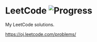 # LeetCode ![Progress](https://img.shields.io/badge/progress-241%2F335-green.svg?style=flat-square)

My LeetCode solutions.

https://oj.leetcode.com/problems/
